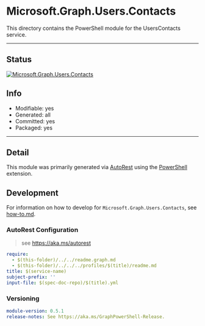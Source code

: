 <!-- region Generated -->
# Microsoft.Graph.Users.Contacts
This directory contains the PowerShell module for the UsersContacts service.

---
## Status
[![Microsoft.Graph.Users.Contacts](https://img.shields.io/powershellgallery/v/Microsoft.Graph.Users.Contacts.svg?style=flat-square&label=Microsoft.Graph.Users.Contacts "Microsoft.Graph.Users.Contacts")](https://www.powershellgallery.com/packages/Microsoft.Graph.Users.Contacts/)

## Info
- Modifiable: yes
- Generated: all
- Committed: yes
- Packaged: yes

---
## Detail
This module was primarily generated via [AutoRest](https://github.com/Azure/autorest) using the [PowerShell](https://github.com/Azure/autorest.powershell) extension.

## Development
For information on how to develop for `Microsoft.Graph.Users.Contacts`, see [how-to.md](how-to.md).
<!-- endregion -->

### AutoRest Configuration

> see https://aka.ms/autorest

``` yaml
require:
  - $(this-folder)/../../readme.graph.md
  - $(this-folder)/../../../profiles/$(title)/readme.md
title: $(service-name)
subject-prefix: ''
input-file: $(spec-doc-repo)/$(title).yml
```
### Versioning

``` yaml
module-version: 0.5.1
release-notes: See https://aka.ms/GraphPowerShell-Release.
```
